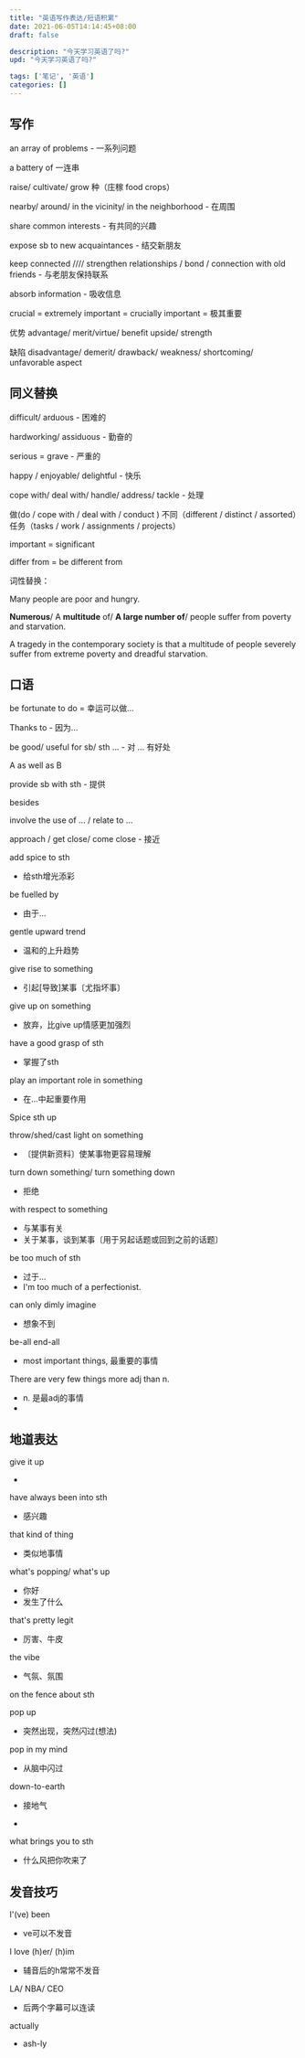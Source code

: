 ```yaml
---
title: "英语写作表达/短语积累"
date: 2021-06-05T14:14:45+08:00
draft: false

description: "今天学习英语了吗?"
upd: "今天学习英语了吗?"

tags: ['笔记', '英语']
categories: []
---
```


<!--more-->

## 写作

an array of problems - 一系列问题

a battery of  一连串

raise/ cultivate/ grow 种（庄稼 food crops）

nearby/ around/ in the vicinity/ in the neighborhood - 在周围

share common interests - 有共同的兴趣

expose sb to new acquaintances - 结交新朋友

keep connected //// strengthen relationships / bond / connection with old friends - 与老朋友保持联系

absorb information - 吸收信息

crucial = extremely important = crucially important = 极其重要

优势 advantage/ merit/virtue/ benefit upside/ strength

缺陷 disadvantage/ demerit/ drawback/ weakness/ shortcoming/ unfavorable aspect

## 同义替换

difficult/ arduous - 困难的

hardworking/ assiduous - 勤奋的

serious = grave - 严重的

happy / enjoyable/ delightful - 快乐

cope with/ deal with/ handle/ address/ tackle - 处理

做(do / cope with / deal with / conduct ) 不同（different / distinct / assorted）任务（tasks / work / assignments / projects）

important = significant

differ from = be different from

词性替换：

Many people are poor and hungry.

**Numerous**/ A **multitude** of/ **A large number of**/ people suffer from poverty and starvation.

A tragedy in the contemporary society is that a multitude of people severely suffer from extreme poverty and dreadful starvation.

## 口语

be fortunate to do = 幸运可以做...

Thanks to - 因为...

be good/ useful for sb/ sth ... - 对 ... 有好处

A as well as B

provide sb with sth - 提供

besides

involve the use of ... / relate to ...

approach / get close/ come close - 接近












add spice to sth

- 给sth增光添彩



be fuelled by

- 由于...



gentle upward trend

- 温和的上升趋势

give rise to something

- 引起[导致]某事〔尤指坏事〕

give up on something

- 放弃，比give up情感更加强烈

have a good grasp of sth

- 掌握了sth



play an important role in something

- 在…中起重要作用



Spice sth up



throw/shed/cast light on something

- 〔提供新资料〕使某事物更容易理解

turn down something/ turn something down

- 拒绝



with respect to something

- 与某事有关
- 关于某事，谈到某事〔用于另起话题或回到之前的话题〕

be too much of sth

- 过于...
- I'm too much of a perfectionist.

can only dimly imagine

- 想象不到

be-all end-all

- most important things, 最重要的事情

There are very few things more adj than n.

- n. 是最adj的事情
- 



## 地道表达

give it up

- 

have always been into sth

- 感兴趣

that kind of thing

- 类似地事情

what's popping/ what's up

- 你好
- 发生了什么

that's pretty legit

- 厉害、牛皮

the vibe

- 气氛、氛围



on the fence about sth

pop up

- 突然出现，突然闪过(想法)

pop in my mind

- 从脑中闪过

down-to-earth

- 接地气

- 

what brings you to sth

- 什么风把你吹来了

## 发音技巧

I'(ve) been

- ve可以不发音

I love (h)er/ (h)im

- 辅音后的h常常不发音

LA/ NBA/ CEO

- 后两个字幕可以连读

actually

- ash-ly
